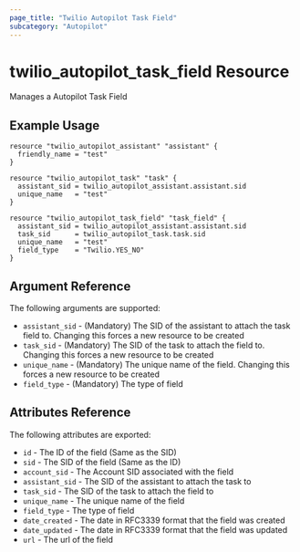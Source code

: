 ```yaml
---
page_title: "Twilio Autopilot Task Field"
subcategory: "Autopilot"
---
```


# twilio_autopilot_task_field Resource

Manages a Autopilot Task Field

## Example Usage

```hcl
resource "twilio_autopilot_assistant" "assistant" {
  friendly_name = "test"
}

resource "twilio_autopilot_task" "task" {
  assistant_sid = twilio_autopilot_assistant.assistant.sid
  unique_name   = "test"
}

resource "twilio_autopilot_task_field" "task_field" {
  assistant_sid = twilio_autopilot_assistant.assistant.sid
  task_sid      = twilio_autopilot_task.task.sid
  unique_name   = "test"
  field_type    = "Twilio.YES_NO"
}
```

## Argument Reference

The following arguments are supported:

- `assistant_sid` - (Mandatory) The SID of the assistant to attach the task field to. Changing this forces a new resource to be created
- `task_sid` - (Mandatory) The SID of the task to attach the field to. Changing this forces a new resource to be created
- `unique_name` - (Mandatory) The unique name of the field. Changing this forces a new resource to be created
- `field_type` - (Mandatory) The type of field

## Attributes Reference

The following attributes are exported:

- `id` - The ID of the field (Same as the SID)
- `sid` - The SID of the field (Same as the ID)
- `account_sid` - The Account SID associated with the field
- `assistant_sid` - The SID of the assistant to attach the task to
- `task_sid` - The SID of the task to attach the field to
- `unique_name` - The unique name of the field
- `field_type` - The type of field
- `date_created` - The date in RFC3339 format that the field was created
- `date_updated` - The date in RFC3339 format that the field was updated
- `url` - The url of the field
